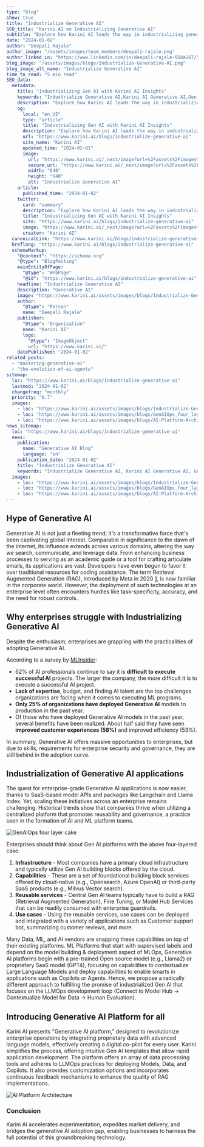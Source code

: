 ```yaml
---
type: "blog"
show: true
title: "Industrialize Generative AI"
SEO_title: "Karini AI on Industrializing Generative AI"
subtitle: "Explore how Karini AI leads the way in industrializing generative AI, offering strategies and insights for seamless AI application integration."
date: "2024-01-02"
author: "Deepali Rajale"
author_image: "/assets/images/team_members/deepali-rajale.png"
author_linked_in: "https://www.linkedin.com/in/deepali-rajale-958a267/"
blog_image: "/assets/images/blogs/Industrialize-Generative-AI.png"
blog_image_alt_name: "Industrialize Generative AI"
time_to_read: "5 min read"
SEO_data:
  metadata:
    title: "Industrializing Gen AI with Karini AI Insights"
    keywords: "Industrialize Generative AI,Karini AI Generative AI,Gen AI Strategies,AI Application Integration,Generative AI Industrialization"
    description: "Explore how Karini AI leads the way in industrializing generative AI, offering strategies and insights for seamless AI application integration."
    og:
      local: "en_US"
      type: "article"
      title: "Industrializing Gen AI with Karini AI Insights"
      description: "Explore how Karini AI leads the way in industrializing generative AI, offering strategies and insights for seamless AI application integration."
      url: "https://www.karini.ai/blogs/industrialize-generative-ai"
      site_name: "Karini AI"
      updated_time: "2024-02-01"
      image:
        url: "https://www.karini.ai/_next/image?url=%2Fassets%2Fimages%2Fblogs%2FIndustrialize-Generative-AI.png&w=640&q=75"
        secure_url: "https://www.karini.ai/_next/image?url=%2Fassets%2Fimages%2Fblogs%2FIndustrialize-Generative-AI.png&w=640&q=75"
        width: "640"
        height: "640"
        alt: "Industrialize Generative AI"
    article:
      published_time: "2024-01-02"
    twitter:
      card: "summary"
      description: "Explore how Karini AI leads the way in industrializing generative AI, offering strategies and insights for seamless AI application integration."
      title: "Industrializing Gen AI with Karini AI Insights"
      site: "https://www.karini.ai/blogs/industrialize-generative-ai"
      image: "https://www.karini.ai/_next/image?url=%2Fassets%2Fimages%2Fblogs%2FIndustrialize-Generative-AI.png&w=640&q=75"
      creator: "Karini AI"
  canonicalLink: "https://www.karini.ai/blogs/industrialize-generative-ai"
  hreflang: "https://www.karini.ai/blogs/industrialize-generative-ai"
  schemaMarkup:
    "@context": "https://schema.org"
    "@type": "BlogPosting"
    mainEntityOfPage:
      "@type": "WebPage"
      "@id": "https://www.karini.ai/blogs/industrialize-generative-ai"
    headline: "Industrialize Generative AI"
    description: "Generative AI"
    image: "https://www.karini.ai/assets/images/blogs/Industrialize-Generative-AI.png"
    author:
      "@type": "Person"
      name: "Deepali Rajale"
    publisher:
      "@type": "Organization"
      name: "Karini AI"
      logo:
        "@type": "ImageObject"
        url: "https://www.karini.ai/"
    datePublished: "2024-01-02"
related_posts:
  - "mastering-generative-ai"
  - "the-evolution-of-ai-agents"
sitemap:
  loc: "https://www.karini.ai/blogs/industrialize-generative-ai"
  lastmod: "2024-01-02"
  changefreq: "monthly"
  priority: "0.7"
  images:
    - loc: "https://www.karini.ai/assets/images/blogs/Industrialize-Generative-AI.png"
    - loc: "https://www.karini.ai/assets/images/blogs/GenAIOps_four_layer_cake.png"
    - loc: "https://www.karini.ai/assets/images/blogs/AI-Platform-Architecture.png"
news_sitemap:
  loc: "https://www.karini.ai/blogs/industrialize-generative-ai"
  news:
    publication:
      name: "Generative AI Blog"
      language: "en"
    publication_date: "2024-01-02"
    title: "Industrialize Generative AI"
    keywords: "Industrialize Generative AI, Karini AI Generative AI, Gen AI Strategies, AI Application Integration, Generative AI Industrialization"
  images:
    - loc: "https://www.karini.ai/assets/images/blogs/Industrialize-Generative-AI.png"
    - loc: "https://www.karini.ai/assets/images/blogs/GenAIOps_four_layer_cake.png"
    - loc: "https://www.karini.ai/assets/images/blogs/AI-Platform-Architecture.png"
---
```


## Hype of Generative AI

Generative AI is not just a fleeting trend; it's a transformative force that's been captivating global interest. Comparable in significance to the dawn of the internet, its influence extends across various domains, altering the way we search, communicate, and leverage data. From enhancing business processes to serving as an academic guide or a tool for crafting articulate emails, its applications are vast. Developers have even begun to favor it over traditional resources for coding assistance. The term Retrieval Augmented Generation (RAG), introduced by Meta in 2020 [1](https://ai.meta.com/blog/retrieval-augmented-generation-streamlining-the-creation-of-intelligent-natural-language-processing-models/), is now familiar in the corporate world. However, the deployment of such technologies at an enterprise level often encounters hurdles like task-specificity, accuracy, and the need for robust controls.

## Why enterprises struggle with Industrializing Generative AI

Despite the enthusiasm, enterprises are grappling with the practicalities of adopting Generative AI.

According to a survey by [MLInsider](https://cnvrg.io/wp-content/uploads/2023/11/ML-Insider-Survey_2023_WEB.pdf):

- 62% of AI professionals continue to say it is **difficult to execute successful AI** projects. The larger the company, the more difficult it is to execute a successful AI project.
- **Lack of expertise**, budget, and finding AI talent are the top challenges organizations are facing when it comes to executing ML programs.
- **Only 25% of organizations have deployed Generative AI** models to production in the past year.
- Of those who have deployed Generative AI models in the past year, several benefits have been realized. About half said they have seen **improved customer experiences (58%)** and improved efficiency (53%).

In summary, Generative AI offers massive opportunities to enterprises, but due to skills, requirements for enterprise security and governance, they are still behind in the adoption curve.

## Industrialization of Generative AI applications

The quest for enterprise-grade Generative AI applications is now easier, thanks to SaaS-based model APIs and packages like Langchain and Llama Index. Yet, scaling these initiatives across an enterprise remains challenging. Historical trends show that companies thrive when utilizing a centralized platform that promotes reusability and governance, a practice seen in the formation of AI and ML platform teams.

![GenAIOps four layer cake](/assets/images/blogs/GenAIOps_four_layer_cake.png)

Enterprises should think about Gen AI platforms with the above four-layered cake:

1. **Infrastructure** - Most companies have a primary cloud infrastructure and typically utilize Gen AI building blocks offered by the cloud.
2. **Capabilities** - These are a set of foundational building block services offered by cloud-native (e.g., Opensearch, Azure OpenAI) or third-party SaaS products (e.g., Milvus Vector search).
3. **Reusable services** - Central Gen AI teams typically have to build a RAG (Retrieval Augmented Generation), Fine Tuning, or Model Hub Services that can be readily consumed with enterprise guardrails.
4. **Use cases** - Using the reusable services, use cases can be deployed and integrated with a variety of applications such as Customer support bot, summarizing customer reviews, and more.

Many Data, ML, and AI vendors are snapping these capabilities on top of their existing platforms. ML Platforms that start with supervised labels and depend on the model building & deployment aspect of MLOps, Generative AI platforms begin with a pre-trained Open source model (e.g., Llama2) or proprietary SaaS model (GPT4), focusing on capabilities to contextualize Large Language Models and deploy capabilities to enable smarts in applications such as Copilots or Agents. Hence, we propose a radically different approach to fulfilling the promise of industrialized Gen AI that focuses on the LLMOps development loop (Connect to Model Hub -> Contextualize Model for Data -> Human Evaluation).

## Introducing Generative AI Platform for all

Karini AI presents "Generative AI platform," designed to revolutionize enterprise operations by integrating proprietary data with advanced language models, effectively creating a digital co-pilot for every user. Karini simplifies the process, offering intuitive Gen AI templates that allow rapid application development. The platform offers an array of data processing tools and adheres to LLMOps practices for deploying Models, Data, and Copilots. It also provides customization options and incorporates continuous feedback mechanisms to enhance the quality of RAG implementations.

![AI Platform Architecture](/assets/images/blogs/AI-Platform-Architecture.png)

### Conclusion

Karini AI accelerates experimentation, expedites market delivery, and bridges the generative AI adoption gap, enabling businesses to harness the full potential of this groundbreaking technology.

